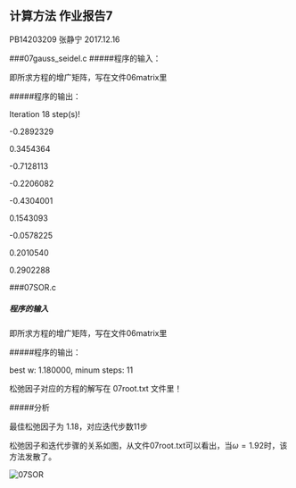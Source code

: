 ## 计算方法 作业报告7

PB14203209  张静宁                 2017.12.16   

###07gauss_seidel.c 
#####程序的输入：

即所求方程的增广矩阵，写在文件06matrix里

#####程序的输出：

Iteration 18 step(s)!

-0.2892329

0.3454364

-0.7128113

-0.2206082

-0.4304001

0.1543093

-0.0578225

0.2010540

0.2902288

###07SOR.c

##### 程序的输入

即所求方程的增广矩阵，写在文件06matrix里

#####程序的输出：

best w: 1.180000, minum steps: 11 

松弛因子对应的方程的解写在 07root.txt 文件里！

#####分析

最佳松弛因子为 1.18，对应迭代步数11步

松弛因子和迭代步骤的关系如图，从文件07root.txt可以看出，当$\omega=1.92$时，该方法发散了。

![07SOR](/home/jenny42/program/NA/07/07SOR.png)